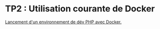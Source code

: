 # TP2 : Utilisation courante de Docker

[Lancement d'un environnement de dév PHP avec Docker.](./Commun)
